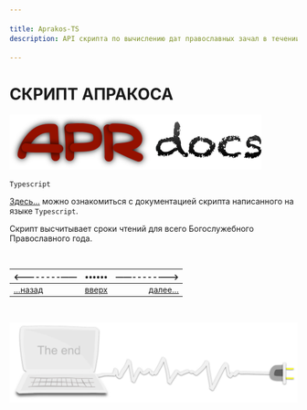 ```yaml
---

title: Aprakos-TS
description: API скрипта по вычислению дат православных зачал в течении всего Богослужебного года

---
```



<div class="navi"><nav id="navi"><!-- js --></nav></div>

# СКРИПТ АПРАКОСА

<span id="page-name-img" class="img" onclick="imgResize()">![image-top](assets/img/apr_docs.png)</span>


	Typescript

[Здесь…](https://apr.a374.ru/generated/index.html) можно ознакомиться с документацией скрипта написанного на языке `Typescript`.

Скрипт высчитывает сроки чтений для всего Богослужебного Православного года.


<br>


|<--------——|••••••|——-------->|
|:---|:---:|---:|
[…назад](az-angular.md)|[вверх](#)|[далее…](az-assets.md)


<br>

<span id="comp-end-img" class="img" onclick="imgResize()">![image-bottom](assets/svg/comp-end.svg)</span>


<script src="assets/js/navi.js"></script>